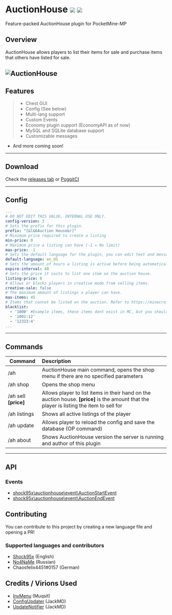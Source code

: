 # AuctionHouse [![](https://poggit.pmmp.io/shield.state/AuctionHouse)](https://poggit.pmmp.io/p/AuctionHouse) [![](https://poggit.pmmp.io/shield.dl.total/AuctionHouse)](https://poggit.pmmp.io/p/AuctionHouse)
Feature-packed AuctionHouse plugin for PocketMine-MP  
   
## Overview  
AuctionHouse allows players to list their items for sale and purchase items that others have listed for sale.  
  
![AuctionHouse](https://github.com/Shock95x/AuctionHouse/blob/master/img/auctionhouse.png)  
---  
## Features  
>- Chest GUI  
>- Config (See below)  
>- Multi-lang support  
>- Custom Events  
>- Economy plugin support (EconomyAPI as of now)  
>- MySQL and SQLite database support  
>- Customizable messages  
- And more coming soon!  
---  
## Download  
Check the [releases tab](https://github.com/Shock95x/AuctionHouse/releases) or [PoggitCI](https://poggit.pmmp.io/ci/Shock95x/AuctionHouse/AuctionHouse/)  
  
---  
## Config  
```yaml  
---  
# DO NOT EDIT THIS VALUE, INTERNAL USE ONLY.  
config-version: 3  
# Sets the prefix for this plugin.  
prefix: "[&l&6Auction House&r]"  
# Minimum price required to create a listing  
min-price: 0
# Maximum price a listing can have (-1 = No limit)  
max-price: -1
# Sets the default language for the plugin, you can edit text and messages in this file.  
default-language: en_US
# Sets the amount of hours a listing is active before being automatically cancelled and expired.  
expire-interval: 48  
# Sets the price it costs to list one item on the auction house.  
listing-price: 0  
# Allows or blocks players in creative mode from selling items.  
creative-sale: false  
# The maximum amount of listings a player can have.  
max-items: 45  
# Items that cannot be listed on the auction. Refer to https://minecraftitemids.com/ or https://minecraft-ids.grahamedgecombe.com/ for a list of item ids.  
blacklist:  
  - '1000' #Example items, these items dont exist in MC, but you should use ones that do if you want.  
  - '1001:12'  
  - '12333:4'
...  
```  
---  
## Commands  
  
| Command        | Description           |  
| ------------- |:--------------|  
| /ah      | AuctionHouse main command, opens the shop menu if there are no specified parameters |  
| /ah shop | Opens the shop menu    |  
| /ah sell **[price]** | Allows player to list items in their hand on the auction house. **[price]** is the amount that the player is listing the item to sell for     |  
| /ah listings | Shows all active listings of the player|  
| /ah update | Allows player to reload the config and save the database (OP command) |  
| /ah about | Shows AuctionHouse version the server is running and author of this plugin |  
---  
## API  
### Events  
- [shock95x\auctionhouse\event\AuctionStartEvent](https://github.com/Shock95x/AuctionHouse/blob/master/src/shock95x/auctionhouse/event/AuctionStartEvent.php)  
- [shock95x\auctionhouse\event\AuctionEndEvent](https://github.com/Shock95x/AuctionHouse/blob/master/src/shock95x/auctionhouse/event/AuctionEndEvent.php)  
  
## Contributing  
You can contribute to this project by creating a new language file and opening a PR!  
### Supported languages and contributors 
- [Shock95x](https://github.com/Shock95x) (English)  
- [No4NaMe](https://github.com/No4NaMe) (Russian)
- Chaosfelix4451#0157 (German)

## Credits / Virions Used
- [InvMenu](https://github.com/Muqsit/InvMenu) (Muqsit)  
- [ConfigUpdater](https://github.com/JackMD/ConfigUpdater) (JackMD)
- [UpdateNotifier](https://github.com/JackMD/UpdateNotifier) (JackMD)